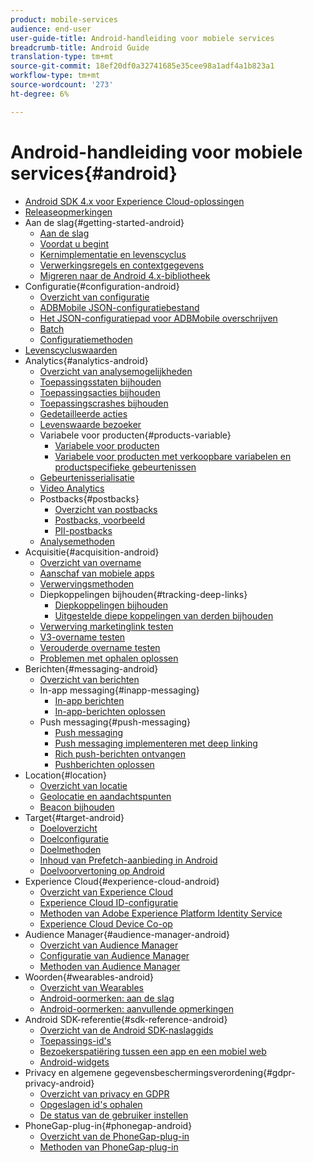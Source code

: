 ```yaml
---
product: mobile-services
audience: end-user
user-guide-title: Android-handleiding voor mobiele services
breadcrumb-title: Android Guide
translation-type: tm+mt
source-git-commit: 18ef20df0a32741685e35cee98a1adf4a1b823a1
workflow-type: tm+mt
source-wordcount: '273'
ht-degree: 6%

---
```



# Android-handleiding voor mobiele services{#android}

+ [Android SDK 4.x voor Experience Cloud-oplossingen](overview.md)
+ [Releaseopmerkingen](rel-notes.md)
+ Aan de slag{#getting-started-android}
   + [Aan de slag](getting-started/getting-started.md)
   + [Voordat u begint](getting-started/requirements.md)
   + [Kernimplementatie en levenscyclus](getting-started/dev-qs.md)
   + [Verwerkingsregels en contextgegevens](getting-started/proc-rules.md)
   + [Migreren naar de Android 4.x-bibliotheek](getting-started/migration-v3.md)
+ Configuratie{#configuration-android}
   + [Overzicht van configuratie](configuration/configuration.md)
   + [ADBMobile JSON-configuratiebestand](configuration/json-config/json-config.md)
   + [Het JSON-configuratiepad voor ADBMobile overschrijven](configuration/json-config/json-config-remote.md)
   + [Batch](configuration/hit-batching.md)
   + [Configuratiemethoden](configuration/methods.md)
+ [Levenscycluswaarden](metrics.md)
+ Analytics{#analytics-android}
   + [Overzicht van analysemogelijkheden](analytics-main/analytics-main.md)
   + [Toepassingsstaten bijhouden](analytics-main/states.md)
   + [Toepassingsacties bijhouden](analytics-main/actions.md)
   + [Toepassingscrashes bijhouden](analytics-main/crashes.md)
   + [Gedetailleerde acties](analytics-main/timed-actions.md)
   + [Levenswaarde bezoeker](analytics-main/lifetime-value.md)
   + Variabele voor producten{#products-variable}
      + [Variabele voor producten](analytics-main/products/products.md)
      + [Variabele voor producten met verkoopbare variabelen en productspecifieke gebeurtenissen](analytics-main/products/products-variable-evars-events.md)
   + [Gebeurtenisserialisatie](analytics-main/event-serialization.md)
   + [Video Analytics](analytics-main/video-qs.md)
   + Postbacks{#postbacks}
      + [Overzicht van postbacks](analytics-main/postbacks/postbacks.md)
      + [Postbacks, voorbeeld](analytics-main/postbacks/postback-example.md)
      + [PII-postbacks](analytics-main/postbacks/c-pii-postbacks.md)
   + [Analysemethoden](analytics-main/analytics-methods.md)
+ Acquisitie{#acquisition-android}
   + [Overzicht van overname](acquisition-main/acquisition-main-android.md)
   + [Aanschaf van mobiele apps](acquisition-main/acquisition.md)
   + [Verwervingsmethoden](acquisition-main/acquisition-methods.md)
   + Diepkoppelingen bijhouden{#tracking-deep-links}
      + [Diepkoppelingen bijhouden](acquisition-main/tracking-deep-links/tracking-deep-links.md)
      + [Uitgestelde diepe koppelingen van derden bijhouden](acquisition-main/tracking-deep-links/c-tracking-3rd-party-deferred-deep-links.md)
   + [Verwerving marketinglink testen](acquisition-main/t-testing-marketing-link-acquisition.md)
   + [V3-overname testen](acquisition-main/t-testing-version-3-acquisition.md)
   + [Verouderde overname testen](acquisition-main/t-testing-acquisition.md)
   + [Problemen met ophalen oplossen](acquisition-main/troubleshoot-acquisition-testing.md)
+ Berichten{#messaging-android}
   + [Overzicht van berichten](messaging-main/messaging-main-android.md)
   + In-app messaging{#inapp-messaging}
      + [In-app berichten](messaging-main/messaging/messaging.md)
      + [In-app-berichten oplossen](messaging-main/messaging/in-apps-ts.md)
   + Push messaging{#push-messaging}
      + [Push messaging](messaging-main/push-messaging/push-messaging.md)
      + [Push messaging implementeren met deep linking](messaging-main/push-messaging/t-mob-impl-push-deeplinking-android-4x.md)
      + [Rich push-berichten ontvangen](messaging-main/push-messaging/c-set-up-rich-push-notif-android.md)
      + [Pushberichten oplossen](messaging-main/push-messaging/c-troubleshooting-push-messaging.md)
+ Location{#location}
   + [Overzicht van locatie](location/location.md)
   + [Geolocatie en aandachtspunten](location/geo-poi.md)
   + [Beacon bijhouden](location/beacon.md)
+ Target{#target-android}
   + [Doeloverzicht](target-main/target-main.md)
   + [Doelconfiguratie](target-main/target.md)
   + [Doelmethoden](target-main/c-target-methods.md)
   + [Inhoud van Prefetch-aanbieding in Android](target-main/c-mob-target-prefetch-android.md)
   + [Doelvoorvertoning op Android](target-main/c-mob-target-preview-android.md)
+ Experience Cloud{#experience-cloud-android}
   + [Overzicht van Experience Cloud](c-marketing-cloud/c-marketing-cloud.md)
   + [Experience Cloud ID-configuratie](c-marketing-cloud/mcvid.md)
   + [Methoden van Adobe Experience Platform Identity Service](c-marketing-cloud/mc-methods.md)
   + [Experience Cloud Device Co-op](c-marketing-cloud/t-mob-mc-device-coop-android-.md)
+ Audience Manager{#audience-manager-android}
   + [Overzicht van Audience Manager](audience-manager/audience-manager.md)
   + [Configuratie van Audience Manager](audience-manager/audiencemgmt.md)
   + [Methoden van Audience Manager](audience-manager/c-audience-manager-methods.md)
+ Woorden{#wearables-android}
   + [Overzicht van Wearables](wearables/wearables.md)
   + [Android-oormerken: aan de slag](wearables/android-wearable.md)
   + [Android-oormerken: aanvullende opmerkingen](wearables/c-android-wearables--additional-notes.md)
+ Android SDK-referentie{#sdk-reference-android}
   + [Overzicht van de Android SDK-naslaggids](/help/android/reference/reference.md)
   + [Toepassings-id&#39;s](/help/android/reference/app-ids.md)
   + [Bezoekerspatiëring tussen een app en een mobiel web](/help/android/reference/hybrid-app.md)
   + [Android-widgets](/help/android/reference/widgets.md)
+ Privacy en algemene gegevensbeschermingsverordening{#gdpr-privacy-android}
   + [Overzicht van privacy en GDPR](c-mob-privacy-gdpr-android/c-mob-privacy-gdpr-android.md)
   + [Opgeslagen id&#39;s ophalen](c-mob-privacy-gdpr-android/c-mob-gdpr-ret-stored-ids-android.md)
   + [De status van de gebruiker instellen](c-mob-privacy-gdpr-android/privacy.md)
+ PhoneGap-plug-in{#phonegap-android}
   + [Overzicht van de PhoneGap-plug-in](phonegap/phonegap.md)
   + [Methoden van PhoneGap-plug-in](phonegap/phonegap-methods.md)
